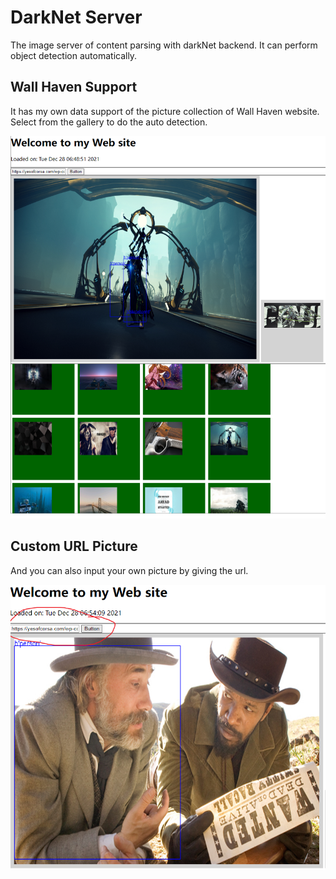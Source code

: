 # DarkNet Server

The image server of content parsing with darkNet backend.
It can perform object detection automatically.

## Wall Haven Support

It has my own data support of the picture collection of Wall Haven website.
Select from the gallery to do the auto detection.

![Example-1](./example.png)

## Custom URL Picture

And you can also input your own picture by giving the url.

![Example-2](./example-2.png)
